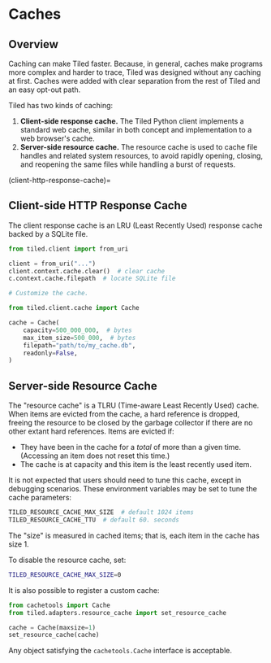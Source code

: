 # Caches

## Overview

Caching can make Tiled faster. Because, in general, caches make programs more
complex and harder to trace, Tiled was designed without any caching at first.
Caches were added with clear separation from the rest of Tiled and an easy
opt-out path.

Tiled has two kinds of caching:

1. **Client-side response cache.** The Tiled Python client implements a standard
   web cache, similar in both concept and implementation to a web browser's cache.
2. **Server-side resource cache.** The resource cache is used to cache file
   handles and related system resources, to avoid rapidly opening, closing,
   and reopening the same files while handling a burst of requests.

(client-http-response-cache)=
## Client-side HTTP Response Cache

The client response cache is an LRU (Least Recently Used) response cache backed by a SQLite file.


```py
from tiled.client import from_uri

client = from_uri("...")
client.context.cache.clear()  # clear cache
c.context.cache.filepath  # locate SQLite file

# Customize the cache.

from tiled.client.cache import Cache

cache = Cache(
    capacity=500_000_000,  # bytes
    max_item_size=500_000,  # bytes
    filepath="path/to/my_cache.db",
    readonly=False,
)
```

## Server-side Resource Cache

The "resource cache" is a TLRU (Time-aware Least Recently Used) cache. When
items are evicted from the cache, a hard reference is dropped, freeing the
resource to be closed by the garbage collector if there are no other extant
hard references. Items are evicted if:

- They have been in the cache for a _total_ of more than a given time.
  (Accessing an item does not reset this time.)
- The cache is at capacity and this item is the least recently used item.

It is not expected that users should need to tune this cache, except in
debugging scenarios. These environment variables may be set to tune
the cache parameters:

```sh
TILED_RESOURCE_CACHE_MAX_SIZE  # default 1024 items
TILED_RESOURCE_CACHE_TTU  # default 60. seconds
```

The "size" is measured in cached items; that is, each item in the cache has
size 1.

To disable the resource cache, set:

```sh
TILED_RESOURCE_CACHE_MAX_SIZE=0
```

It is also possible to register a custom cache:

```python
from cachetools import Cache
from tiled.adapters.resource_cache import set_resource_cache

cache = Cache(maxsize=1)
set_resource_cache(cache)
```

Any object satisfying the `cachetools.Cache` interface is acceptable.
